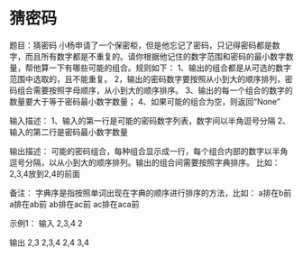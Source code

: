 # 猜密码

题目：猜密码
小杨申请了一个保密柜，但是他忘记了密码，只记得密码都是数字，而且所有数字都是不重复的。请你根据他记住的数字范围和密码的最小数字数量，帮他算一下有哪些可能的组合。规则如下：
1、输出的组合都是从可选的数字范围中选取的，且不能重复。
2，输出的密码数字要按照从小到大的顺序排列，密码组合需要按照字母顺序，从小到大的顺序排序。
3、输出的每一个组合的数字的数量要大于等于密码最小数字数量；
4、如果可能的组合为空，则返回“None”

输入描述：
1、输入的第一行是可能的密码数字列表，数字间以半角逗号分隔
2、输入的第二行是密码最小数字数量

输出描述：
可能的密码组合，每种组合显示成一行，每个组合内部的数字以半角逗号分隔，以从小到大的顺序排列。输出的组合间需要按照字典排序。
比如：
2,3,4放到2,4的前面

备注：
字典序是指按照单词出现在字典的顺序进行排序的方法，比如：
a排在b前
a排在ab前
ab排在ac前
ac排在aca前

示例1：
输入
2,3,4
2

输出
2,3
2,3,4
2,4
3,4